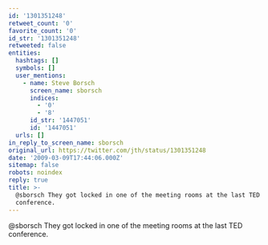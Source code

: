 ```yaml
---
id: '1301351248'
retweet_count: '0'
favorite_count: '0'
id_str: '1301351248'
retweeted: false
entities:
  hashtags: []
  symbols: []
  user_mentions:
    - name: Steve Borsch
      screen_name: sborsch
      indices:
        - '0'
        - '8'
      id_str: '1447051'
      id: '1447051'
  urls: []
in_reply_to_screen_name: sborsch
original_url: https://twitter.com/jth/status/1301351248
date: '2009-03-09T17:44:06.000Z'
sitemap: false
robots: noindex
reply: true
title: >-
  @sborsch They got locked in one of the meeting rooms at the last TED
  conference.
---
```


@sborsch They got locked in one of the meeting rooms at the last TED conference.